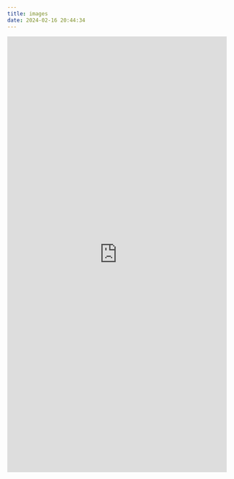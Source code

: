 ```yaml
---
title: images
date: 2024-02-16 20:44:34
---
```

<script type="text/javascript">
function SetCwinHeight(){
  var iframeid = document.getElementById("iframeid"); //iframe id
  if (document.getElementById) {
    if (iframeid && !window.opera) {
      if (iframeid.contentDocument && iframeid.contentDocument.body.offsetHeight) {
        iframeid.height = iframeid.contentDocument.body.offsetHeight + 50;
      } else if (iframeid.Document && iframeid.Document.body.scrollHeight) {
        frameid.height = iframeid.Document.body.scrollHeight + 50;
      }
    }
  }
}
</script>

<iframe width="100%" id="iframeid" onload="Javascript:SetCwinHeight()" scrolling=no height="1000" frameborder="0" src="https://image.6669998.xyz/"></iframe>
